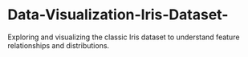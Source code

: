 # Data-Visualization-Iris-Dataset-
Exploring and visualizing the classic Iris dataset to understand feature relationships and distributions.
